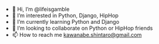 - 👋 Hi, I’m @lifeisgamble
- 👀 I’m interested in Python, Django, HipHop
- 🌱 I’m currently learning Python and Django
- 💞️ I’m looking to collaborate on Python or HipHop friends
- 📫 How to reach me kawanabe.shintaro@gmail.com

<!---
lifeisgamble/lifeisgamble is a ✨ special ✨ repository because its `README.md` (this file) appears on your GitHub profile.
You can click the Preview link to take a look at your changes.
--->
